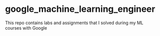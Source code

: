 # google_machine_learning_engineer
This repo contains labs and assignments that I solved during my ML courses with Google
